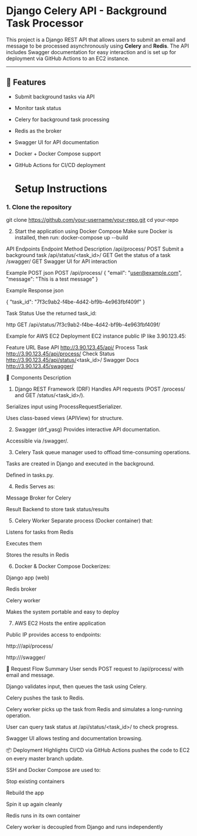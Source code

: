 # Django Celery API - Background Task Processor

This project is a Django REST API that allows users to submit an email and message to be processed asynchronously using **Celery** and **Redis**. The API includes Swagger documentation for easy interaction and is set up for deployment via GitHub Actions to an EC2 instance.

---

## 🚀 Features

- Submit background tasks via API
- Monitor task status
- Celery for background task processing
- Redis as the broker
- Swagger UI for API documentation
- Docker + Docker Compose support
- GitHub Actions for CI/CD deployment

  #  Setup Instructions

### 1. Clone the repository

git clone https://github.com/your-username/your-repo.git
cd your-repo

2. Start the application using Docker Compose
Make sure Docker is installed, then run: docker-compose up --build

 API Endpoints
Endpoint	Method	Description
/api/process/	POST	Submit a background task
/api/status/<task_id>/	GET	Get the status of a task
/swagger/	GET	Swagger UI for API interaction

Example POST
json
POST /api/process/
{
  "email": "user@example.com",
  "message": "This is a test message"
}


Example Response
json

{
  "task_id": "7f3c9ab2-f4be-4d42-bf9b-4e963fbf409f"
}


Task Status
Use the returned task_id:

http
GET /api/status/7f3c9ab2-f4be-4d42-bf9b-4e963fbf409f/


Example for AWS EC2 Deployment
EC2 instance public IP like 3.90.123.45:


Feature	URL
Base API	http://3.90.123.45/api/
Process Task	http://3.90.123.45/api/process/
Check Status	http://3.90.123.45/api/status/<task_id>/
Swagger Docs	http://3.90.123.45/swagger/



🧩 Components Description
1. Django REST Framework (DRF)
Handles API requests (POST /process/ and GET /status/<task_id>/).

Serializes input using ProcessRequestSerializer.

Uses class-based views (APIView) for structure.

2. Swagger (drf_yasg)
Provides interactive API documentation.

Accessible via /swagger/.

3. Celery
Task queue manager used to offload time-consuming operations.

Tasks are created in Django and executed in the background.

Defined in tasks.py.

4. Redis
Serves as:

Message Broker for Celery

Result Backend to store task status/results

5. Celery Worker
Separate process (Docker container) that:

Listens for tasks from Redis

Executes them

Stores the results in Redis

6. Docker & Docker Compose
Dockerizes:

Django app (web)

Redis broker

Celery worker

Makes the system portable and easy to deploy

7. AWS EC2
Hosts the entire application

Public IP provides access to endpoints:

http://<EC2-IP>/api/process/

http://<EC2-IP>/swagger/






🔄 Request Flow Summary
User sends POST request to /api/process/ with email and message.

Django validates input, then queues the task using Celery.

Celery pushes the task to Redis.

Celery worker picks up the task from Redis and simulates a long-running operation.

User can query task status at /api/status/<task_id>/ to check progress.

Swagger UI allows testing and documentation browsing.

📦 Deployment Highlights
CI/CD via GitHub Actions pushes the code to EC2 on every master branch update.

SSH and Docker Compose are used to:

Stop existing containers

Rebuild the app

Spin it up again cleanly

Redis runs in its own container

Celery worker is decoupled from Django and runs independently
